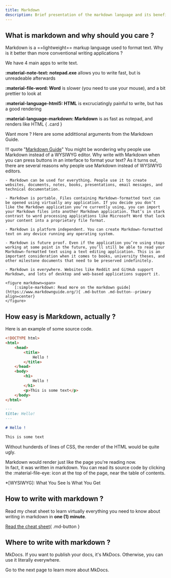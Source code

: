 ```yaml
---
title: Markdown
description: Brief presentation of the markdown language and its benefits
---
```


## What is markdown and why should you care ?

Markdown is a ==lightweight== markup language used to format text.
Why is it better than more conventional writing applications ?

We have 4 main apps to write text.

<div class="grid" markdown>

**:material-note-text: notepad.exe** allows you to write fast, but is unreadeable afterwards 

**:material-file-word: Word** is slower (you need to use your mouse), and a bit prettier to look at

**:material-language-html5: HTML** is excruciatingly painful to write, but has a good rendering

**:material-language-markdown: Markdown** is as fast as notepad, and renders like HTML
{ .card }

</div>

Want more ? Here are some addittional arguments from the Markdown Guide.

!!! quote "[Markdown Guide](https://www.markdownguide.org)"
    You might be wondering why people use Markdown instead of a WYSIWYG editor. Why write with Markdown when you can press buttons in an interface to format your text? As it turns out, there are several reasons why people use Markdown instead of WYSIWYG editors.

    - Markdown can be used for everything. People use it to create websites, documents, notes, books, presentations, email messages, and technical documentation.

    - Markdown is portable. Files containing Markdown-formatted text can be opened using virtually any application. If you decide you don’t like the Markdown application you’re currently using, you can import your Markdown files into another Markdown application. That’s in stark contrast to word processing applications like Microsoft Word that lock your content into a proprietary file format.

    - Markdown is platform independent. You can create Markdown-formatted text on any device running any operating system.

    - Markdown is future proof. Even if the application you’re using stops working at some point in the future, you’ll still be able to read your Markdown-formatted text using a text editing application. This is an important consideration when it comes to books, university theses, and other milestone documents that need to be preserved indefinitely.

    - Markdown is everywhere. Websites like Reddit and GitHub support Markdown, and lots of desktop and web-based applications support it.

    <figure markdown=span>
        [:simple-markdown: Read more on the markdown guide](https://www.markdownguide.org/){ .md-button .md-button--primary align=center}
    </figure>


## How easy is Markdown, actually ?

Here is an example of some source code.  

<div class="grid" markdown>

```html title="hello.html"
<!DOCTYPE html>
<html>
    <head>
        <title>
            Hello !
        </title>
    </head>
    <body>
        <h1>
            Hello !
        </h1>
        <p>This is some text</p>
    </body>
</html>
```

```md title="hello.md"
---
title: Hello!
---

# Hello !

This is some text
```

Without hunderds of lines of CSS, the render of the HTML would be quite ugly.

Markdown would render just like the page you're reading now.<br> In fact, it was written in markdown. You can read its source code by clicking the :material-file-eye: icon at the top of the page, near the table of contents. 

</div>

*[WYSIWYG]: What You See Is What You Get

## How to write with markdown ?

Read my cheat sheet to learn virtually everything you need to know about writing in markdown in **one (1) minute**.

[Read the cheat sheet](https://flaghunter01.github.io/mkdocs-yml/en/guide/setup.html#using-markdown){ .md-button }

## Where to write with markdown ?

MkDocs. If you want to publish your docs, it's MkDocs. Otherwise, you can use it literally everywhere. 

Go to the next page to learn more about MkDocs.
